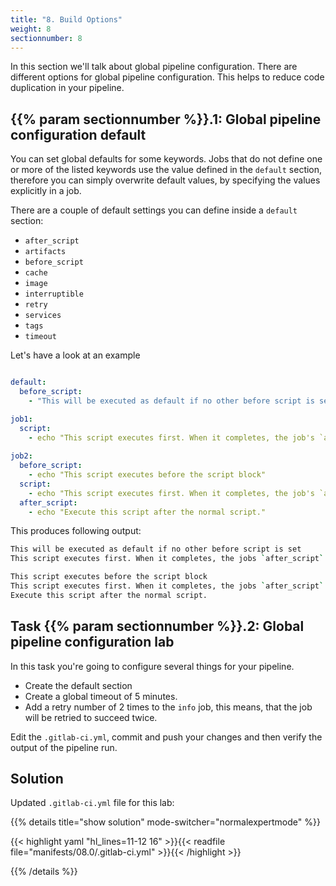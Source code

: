 ```yaml
---
title: "8. Build Options"
weight: 8
sectionnumber: 8
---
```



In this section we'll talk about global pipeline configuration.
There are different options for global pipeline configuration. This helps to reduce code duplication in your pipeline.


## {{% param sectionnumber %}}.1: Global pipeline configuration default

You can set global defaults for some keywords. Jobs that do not define one or more of the listed keywords use the value defined in the `default` section, therefore you can simply overwrite default values, by specifying the values explicitly in a job.

There are a couple of default settings you can define inside a `default` section:

* `after_script`
* `artifacts`
* `before_script`
* `cache`
* `image`
* `interruptible`
* `retry`
* `services`
* `tags`
* `timeout`

Let's have a look at an example

```yaml

default:
  before_script:
    - "This will be executed as default if no other before script is set"

job1:
  script:
    - echo "This script executes first. When it completes, the job's `after_script` executes."
  
job2:
  before_script:
    - echo "This script executes before the script block"
  script:
    - echo "This script executes first. When it completes, the job's `after_script` executes."
  after_script:
    - echo "Execute this script after the normal script."
```

This produces following output:

```bash
This will be executed as default if no other before script is set
This script executes first. When it completes, the jobs `after_script` executes.

This script executes before the script block
This script executes first. When it completes, the jobs `after_script` executes.
Execute this script after the normal script.
```


## Task {{% param sectionnumber %}}.2: Global pipeline configuration lab

In this task you're going to configure several things for your pipeline.

* Create the default section
* Create a global timeout of 5 minutes.
* Add a retry number of 2 times to the `info` job, this means, that the job will be retried to succeed twice.

Edit the `.gitlab-ci.yml`, commit and push your changes and then verify the output of the pipeline run.


## Solution

Updated `.gitlab-ci.yml` file for this lab:

{{% details title="show solution" mode-switcher="normalexpertmode" %}}

{{< highlight yaml "hl_lines=11-12 16" >}}{{< readfile file="manifests/08.0/.gitlab-ci.yml" >}}{{< /highlight >}}

{{% /details %}}
